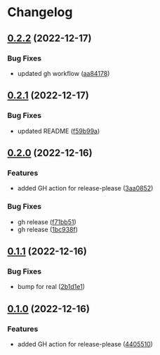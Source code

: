 # Changelog

## [0.2.2](https://github.com/dantaylor3/chromecast-client/compare/chromecast-client-v0.2.1...chromecast-client-v0.2.2) (2022-12-17)


### Bug Fixes

* updated gh workflow ([aa84178](https://github.com/dantaylor3/chromecast-client/commit/aa84178be1d017c1e678fa9e7714eeab1798383a))

## [0.2.1](https://github.com/dantaylor3/chromecast-client/compare/chromecast-client-v0.2.0...chromecast-client-v0.2.1) (2022-12-17)


### Bug Fixes

* updated README ([f59b99a](https://github.com/dantaylor3/chromecast-client/commit/f59b99a5c04dc8c669deef96d806230f5a7cc6e2))

## [0.2.0](https://github.com/dantaylor3/chromecast-client/compare/chromecast-client-v0.1.1...chromecast-client-v0.2.0) (2022-12-16)


### Features

* added GH action for release-please ([3aa0852](https://github.com/dantaylor3/chromecast-client/commit/3aa085260ee8f6df52e7153bfecb17c67f9316bc))


### Bug Fixes

* gh release ([f71bb51](https://github.com/dantaylor3/chromecast-client/commit/f71bb51618ac85ebc7cd88301d2d65deb2fb4125))
* gh release ([1bc938f](https://github.com/dantaylor3/chromecast-client/commit/1bc938f181979ed644f6f5d256c2d4d0e48271ff))

## [0.1.1](https://github.com/dantaylor3/chromecast-client/compare/chromecast-client-v0.1.0...chromecast-client-v0.1.1) (2022-12-16)


### Bug Fixes

* bump for real ([2b1d1e1](https://github.com/dantaylor3/chromecast-client/commit/2b1d1e1651841024e41e5c059372070ce76d14eb))

## [0.1.0](https://github.com/dantaylor3/chromecast-client/compare/chromecast-client-v0.0.10...chromecast-client-v0.1.0) (2022-12-16)


### Features

* added GH action for release-please ([4405510](https://github.com/dantaylor3/chromecast-client/commit/440551086d0238ec12def520b8e505d476fd8153))
